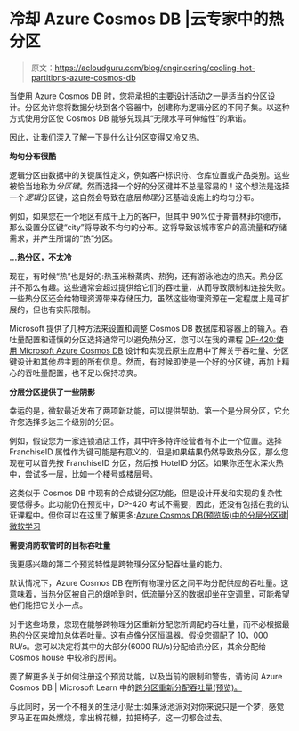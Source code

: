 # 冷却 Azure Cosmos DB |云专家中的热分区

> 原文：<https://acloudguru.com/blog/engineering/cooling-hot-partitions-azure-cosmos-db>

当使用 Azure Cosmos DB 时，您将承担的主要设计活动之一是适当的分区设计。分区允许您将数据分块到各个容器中，创建称为逻辑分区的不同子集。以这种方式使用分区使 Cosmos DB 能够兑现其“无限水平可伸缩性”的承诺。

因此，让我们深入了解一下是什么让分区变得又冷又热。

**均匀分布很酷**

逻辑分区由数据中的关键属性定义，例如客户标识符、仓库位置或产品类别。这些被恰当地称为*分区键*。然而选择一个好的分区键并不总是容易的！这个想法是选择一个*逻辑*分区键，这自然会导致在底层*物理*分区基础设施上的均匀分布。

例如，如果您在一个地区有成千上万的客户，但其中 90%位于斯普林菲尔德市，那么设置分区键“city”将导致不均匀的分布。这将导致该城市客户的高流量和存储需求，并产生所谓的“热”分区。

**…热分区，不太冷**

现在，有时候“热”也是好的:热玉米粉蒸肉、热狗，还有游泳池边的热天。热分区并不那么有趣。这些通常会超过提供给它们的吞吐量，从而导致限制和连接失败。一些热分区还会给物理资源带来存储压力，虽然这些物理资源在一定程度上是可扩展的，但也有实际限制。

Microsoft 提供了几种方法来设置和调整 Cosmos DB 数据库和容器上的输入。吞吐量配置和谨慎的分区选择通常可以避免热分区，您可以在我的课程 [DP-420:使用 Microsoft Azure Cosmos DB](https://acloudguru.com/course/dp-420-designing-and-implementing-cloud-native-applications-using-microsoft-azure-cosmos-db) 设计和实现云原生应用中了解关于吞吐量、分区键设计和其他*热*主题的所有信息。然而，有时候即使是一个好的分区键，再加上精心的吞吐量配置，也不足以保持凉爽。

**分层分区提供了一些阴影**

幸运的是，微软最近发布了两项新功能，可以提供帮助。第一个是分层分区，它允许您选择多达三个级别的分区。

例如，假设您为一家连锁酒店工作，其中许多特许经营者有不止一个位置。选择 FranchiseID 属性作为键可能是有意义的，但是如果结果仍然导致热分区，那么您现在可以首先按 FranchiseID 分区，然后按 HotelID 分区。如果你还在水深火热中，尝试多一层，比如一个楼号或楼层号。

这类似于 Cosmos DB 中现有的合成键分区功能，但是设计开发和实现的复杂性要低得多。此功能仍在预览中，DP-420 考试不需要，因此，还没有包括在我的认证课程中。但你可以在这里了解更多:[Azure Cosmos DB(预览版)中的分层分区键|微软学习](https://learn.microsoft.com/en-us/azure/cosmos-db/hierarchical-partition-keys?tabs=net-v3%2Cbicep)

**需要消防软管时的目标吞吐量**

我更感兴趣的第二个预览特性是跨物理分区分配吞吐量的能力。

默认情况下，Azure Cosmos DB 在所有物理分区之间平均分配供应的吞吐量。这意味着，当热分区被自己的烟呛到时，低流量分区的数据却坐在空调里，可能希望他们能把它关小一点。

对于这些场景，您现在能够跨物理分区重新分配您所调配的吞吐量，而不必根据最热的分区来增加总体吞吐量。这有点像分区恒温器。假设您调配了 10，000 RU/s。您可以决定将其中的大部分(6000 RU/s)分配给热分区，其余分配给 Cosmos house 中较冷的房间。

要了解更多关于如何注册这个预览功能，以及当前的限制和警告，请访问 Azure Cosmos DB | Microsoft Learn 中的[跨分区重新分配吞吐量(预览)。](https://learn.microsoft.com/en-us/azure/cosmos-db/nosql/distribute-throughput-across-partitions)

与此同时，另一个不相关的生活小贴士:如果泳池派对对你来说只是一个梦，感觉罗马正在四处燃烧，拿出棉花糖，拉把椅子。这一切都会过去。